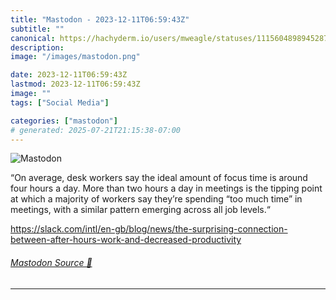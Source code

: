 ```yaml
---
title: "Mastodon - 2023-12-11T06:59:43Z"
subtitle: ""
canonical: https://hachyderm.io/users/mweagle/statuses/111560489894528755
description:
image: "/images/mastodon.png"

date: 2023-12-11T06:59:43Z
lastmod: 2023-12-11T06:59:43Z
image: ""
tags: ["Social Media"]

categories: ["mastodon"]
# generated: 2025-07-21T21:15:38-07:00
---
```

![Mastodon](/images/mastodon.png)

<p>“On average, desk workers say the ideal amount of focus time is around four hours a day. More than two hours a day in meetings is the tipping point at which a majority of workers say they’re spending “too much time” in meetings, with a similar pattern emerging across all job levels.“</p><p><a href="https://slack.com/intl/en-gb/blog/news/the-surprising-connection-between-after-hours-work-and-decreased-productivity" target="_blank" rel="nofollow noopener noreferrer" translate="no"><span class="invisible">https://</span><span class="ellipsis">slack.com/intl/en-gb/blog/news</span><span class="invisible">/the-surprising-connection-between-after-hours-work-and-decreased-productivity</span></a></p>


###### [Mastodon Source 🐘](https://hachyderm.io/@mweagle/111560489894528755)

___
